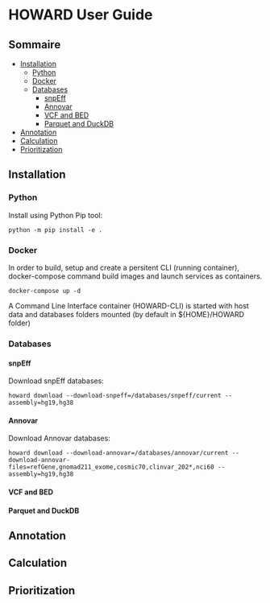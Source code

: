 # HOWARD User Guide

## Sommaire
- [Installation](#installation)
  - [Python](#python)
  - [Docker](#docker)
  - [Databases](#databases)
    - [snpEff](#snpeff)
    - [Annovar](#annovar)
    - [VCF and BED](#vcf-and-bed)
    - [Parquet and DuckDB](#parquet-and-duckdb)
- [Annotation](#annotation)
- [Calculation](#calculation)
- [Prioritization](#prioritization)



## Installation

### Python

Install using Python Pip tool:
```
python -m pip install -e .
```

### Docker

In order to build, setup and create a persitent CLI (running container), docker-compose command build images and launch services as containers.

```
docker-compose up -d
```

A Command Line Interface container (HOWARD-CLI) is started with host data and databases folders mounted (by default in ${HOME}/HOWARD folder)

### Databases

#### snpEff

Download snpEff databases:
```
howard download --download-snpeff=/databases/snpeff/current --assembly=hg19,hg38
```

#### Annovar

Download Annovar databases:
```
howard download --download-annovar=/databases/annovar/current --download-annovar-files=refGene,gnomad211_exome,cosmic70,clinvar_202*,nci60 --assembly=hg19,hg38
```

#### VCF and BED

#### Parquet and DuckDB

## Annotation

## Calculation

## Prioritization


